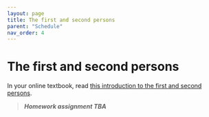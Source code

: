```yaml
---
layout: page
title: The first and second persons
parent: "Schedule"
nav_order: 4
---
```


# The first and second persons

In your online textbook, read [this introduction to the first and second persons](https://hellenike.github.io/textbook/topics/expanding/first-second-person/).


> ***Homework assignment TBA***